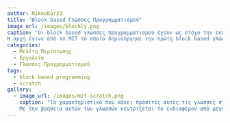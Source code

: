 ```yaml
---
author: NikosKar23
title: "Block based Γλώσσες Προγραμματισμού"
image_url: /images/blockly.png
caption: "Οι block based γλώσσες προγραμματισμού έχουν ως στόχο την εκπαίδευση τόσο των παιδιών όσο και των ενηλίκων που δεν έχουν γνώσεις προγραμματισμού και σκοπεύουν να κάνουν τα πρώτα τους βήματα ή και να «εκμεταλλευτούν τα πλεονεκτήματα που μπορούν να αποκτήσουν από τις βασικές γνώσεις coding. 
Η αρχή έγινε από το MIT το οποίο δημιούργησε την πρώτη block based γλώσσα, την Scratch. Έκτοτε, ακολούθησαν πολλές παρόμοιες γλώσσες όπως είναι η Blockly."
categories:
  - Μελέτη Περίπτωσης
  - Εργαλεία
  - Γλώσσες Προγραμματισμού
tags:
  - block based programming
  - scratch
gallery:
  - image_url: /images/mit-scratch.png
    caption: "Το χαρακτηριστικό που κάνει προσιτές αυτές τις γλώσσες στους αρχάριους του χώρου του προγραμματισμού, είναι ότι σε «αποτρέπει» να κάνεις συντακτικά λάθη αφού μετατρέπει τις εντολές κειμένου σε κουτάκια-μπλοκ τα οποία τα συνθέτεις κατάλληλα και δημιουργείς το πρόγραμμα σου. 
    Με την βοήθεια αυτών των γλωσσών κεντρίζεται το ενδιαφέρον από μεγάλη μερίδα του κόσμου να ασχοληθεί με τον προγραμματισμό με αποτέλεσμα οι ενδιαφερόμενοι να έχουν μια διασκεδαστική και εποικοδομητική πρώτη επαφή μαζί του."
---
```

